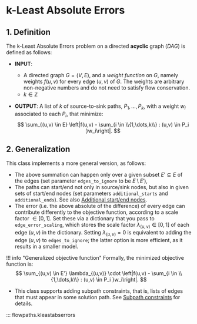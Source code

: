# k-Least Absolute Errors

## 1. Definition

The k-Least Absolute Errors problem on a directed **acyclic** graph (*DAG*) is defined as follows:

- **INPUT**: 

    - A directed graph $G = (V,E)$, and a *weight function* on $G$, namely weights $f(u,v)$ for every edge $(u,v)$ of $G$. The weights are arbitrary non-negative numbers and do not need to satisfy flow conservation.
    - $k \in \mathbb{Z}$

- **OUTPUT**: A list of $k$ of source-to-sink paths, $P_1,\dots,P_k$, with a weight $w_i$ associated to each $P_i$, that minimize:
$$
\sum_{(u,v) \in E} \left|f(u,v) - \sum_{i \in \\{1,\dots,k\\} : (u,v) \in P_i }w_i\right|.
$$

## 2. Generalization

This class implements a more general version, as follows:

- The above summation can happen only over a given subset $E' \subseteq E$ of the edges (set parameter `edges_to_ignore` to be $E \setminus E'$), 
- The paths can start/end not only in source/sink nodes, but also in given sets of start/end nodes (set parameters `additional_starts` and `additional_ends`). See also [Additional start/end nodes](additional-start-end-nodes.md).
- The error (i.e. the above absolute of the difference) of every edge can contribute differently to the objective function, according to a scale factor $\in [0,1]$. Set these via a dictionary that you pass to `edge_error_scaling`, which stores the scale factor $\lambda_{(u,v)} \in [0,1]$ of each edge $(u,v)$ in the dictionary. Setting $\lambda_{(u,v)} = 0$ is equivalent to adding the edge $(u,v)$ to `edges_to_ignore`; the latter option is more efficient, as it results in a smaller model.

!!! info "Generalized objective function"
    Formally, the minimized objective function is:
    $$
    \sum_{(u,v) \in E'} \lambda_{(u,v)} \cdot \left|f(u,v) - \sum_{i \in \\{1,\dots,k\\} : (u,v) \in P_i }w_i\right|.
    $$

- This class supports adding subpath constraints, that is, lists of edges that must appear in some solution path. See [Subpath constraints](subpath-constraints.md) for details.

::: flowpaths.kleastabserrors